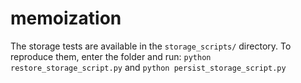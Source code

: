 # memoization

The storage tests are available in the `storage_scripts/` directory. To reproduce them, enter the folder and run: `python restore_storage_script.py` and `python persist_storage_script.py`